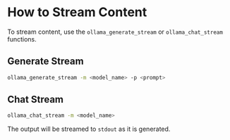 # How to Stream Content

To stream content, use the `ollama_generate_stream` or `ollama_chat_stream` functions.

## Generate Stream
```bash
ollama_generate_stream -m <model_name> -p <prompt>
```

## Chat Stream
```bash
ollama_chat_stream -m <model_name>
```

The output will be streamed to `stdout` as it is generated.
